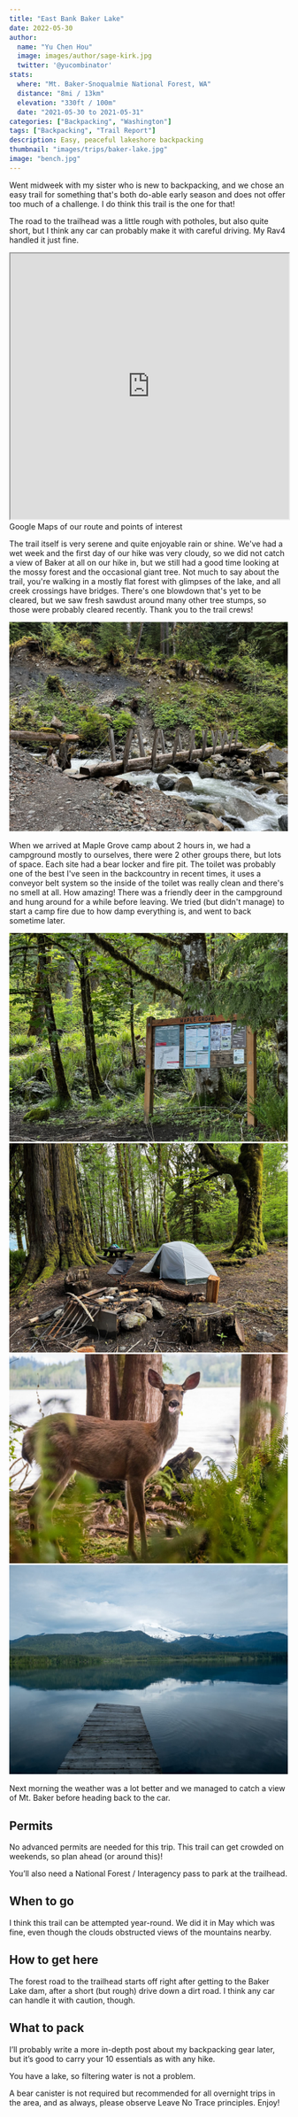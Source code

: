 ```yaml
---
title: "East Bank Baker Lake"
date: 2022-05-30
author: 
  name: "Yu Chen Hou"
  image: images/author/sage-kirk.jpg
  twitter: '@yucombinator'
stats:
  where: "Mt. Baker-Snoqualmie National Forest, WA"
  distance: "8mi / 13km"
  elevation: "330ft / 100m"
  date: "2021-05-30 to 2021-05-31"
categories: ["Backpacking", "Washington"]
tags: ["Backpacking", "Trail Report"]
description: Easy, peaceful lakeshore backpacking
thumbnail: "images/trips/baker-lake.jpg"
image: "bench.jpg"
---
```


Went midweek with my sister who is new to backpacking, and we chose an easy trail for something that's both do-able early season and does not offer too much of a challenge. I do think this trail is the one for that!

The road to the trailhead was a little rough with potholes, but also quite short, but I think any car can probably make it with careful driving. My Rav4 handled it just fine.

<iframe src="https://www.google.com/maps/d/u/0/embed?mid=1JvqqjZ-6YDGpjJRQ_D5aNpGzsRqk0Pc&ehbc=2E312F" width="100%" height="480"></iframe>
<figcaption>Google Maps of our route and points of interest</figcaption>

The trail itself is very serene and quite enjoyable rain or shine. We've had a wet week and the first day of our hike was very cloudy, so we did not catch a view of Baker at all on our hike in, but we still had a good time looking at the mossy forest and the occasional giant tree. Not much to say about the trail, you're walking in a mostly flat forest with glimpses of the lake, and all creek crossings have bridges. There's one blowdown that's yet to be cleared, but we saw fresh sawdust around many other tree stumps, so those were probably cleared recently. Thank you to the trail crews!

![Creek crossing](creek.jpeg "Creek crossing")

When we arrived at Maple Grove camp about 2 hours in, we had a campground mostly to ourselves, there were 2 other groups there, but lots of space. Each site had a bear locker and fire pit. The toilet was probably one of the best I've seen in the backcountry in recent times, it uses a conveyor belt system so the inside of the toilet was really clean and there's no smell at all. How amazing! There was a friendly deer in the campground and hung around for a while before leaving. We tried (but didn't manage) to start a camp fire due to how damp everything is, and went to back sometime later.

![Maple Grove](sign.jpg "Bulletin board at Maple Grove")
![Campsite at Maple Grove](camp.jpeg "Campsite at Maple Grove")
![Deer at camp!](deer.jpeg "Deer at camp")
![Dock at camp!](lake.jpeg "Boat dock at the campground")

Next morning the weather was a lot better and we managed to catch a view of Mt. Baker before heading back to the car.

## Permits
No advanced permits are needed for this trip. This trail can get crowded on weekends, so plan ahead (or around this)!

You’ll also need a National Forest / Interagency pass to park at the trailhead.

## When to go
I think this trail can be attempted year-round. We did it in May which was fine, even though the clouds obstructed views of the mountains nearby.

## How to get here
The forest road to the trailhead starts off right after getting to the Baker Lake dam, after a short (but rough) drive down a dirt road. I think any car can handle it with caution, though.

## What to pack
I’ll probably write a more in-depth post about my backpacking gear later, but it’s good to carry your 10 essentials as with any hike.

You have a lake, so filtering water is not a problem.

A bear canister is not required but recommended for all overnight trips in the area, and as always, please observe Leave No Trace principles. Enjoy!

